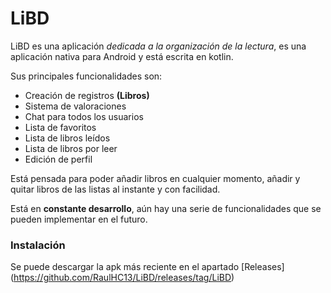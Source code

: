 # LiBD

LiBD es una aplicación *dedicada a la organización de la lectura*, es una aplicación nativa para Android y está escrita en kotlin.

Sus principales funcionalidades son:

* Creación de registros **(Libros)**
* Sistema de valoraciones
* Chat para todos los usuarios
* Lista de favoritos
* Lista de libros leídos
* Lista de libros por leer
* Edición de perfil

Está pensada para poder añadir libros en cualquier momento, añadir y quitar libros de las listas al instante y con facilidad.

Está en __constante desarrollo__, aún hay una serie de funcionalidades que se pueden implementar en el futuro.



### Instalación ### 

Se puede descargar la apk más reciente en el apartado [Releases] (https://github.com/RaulHC13/LiBD/releases/tag/LiBD)

